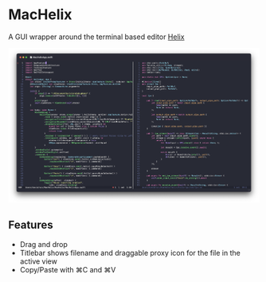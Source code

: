 # MacHelix

A GUI wrapper around the terminal based editor [Helix](https://helix-editor.com/)

![MacHelix main window](./media/MacHelixMainWindow.png)

## Features

- Drag and drop
- Titlebar shows filename and draggable proxy icon for the file in the active view
- Copy/Paste with ⌘C and ⌘V
